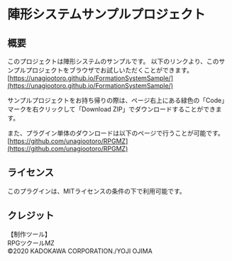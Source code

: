# 陣形システムサンプルプロジェクト
## 概要
このプロジェクトは陣形システムのサンプルです。
以下のリンクより、このサンプルプロジェクトをブラウザでお試しいただくことができます。<br>
[https://unagiootoro.github.io/FormationSystemSample/](https://unagiootoro.github.io/FormationSystemSample/)

サンプルプロジェクトをお持ち帰りの際は、ページ右上にある緑色の「Code」マークを右クリックして「Download ZIP」でダウンロードすることができます。

また、プラグイン単体のダウンロードは以下のページで行うことが可能です。
[https://github.com/unagiootoro/RPGMZ](https://github.com/unagiootoro/RPGMZ)

## ライセンス
このプラグインは、MITライセンスの条件の下で利用可能です。

## クレジット
【制作ツール】<br>
RPGツクールMZ<br>
©2020 KADOKAWA CORPORATION./YOJI OJIMA
